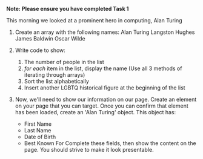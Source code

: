 **Note: Please ensure you have completed Task 1**

This morning we looked at a prominent hero in computing, Alan Turing

1. Create an array with the following names:
    Alan Turing
    Langston Hughes
    James Baldwin
    Oscar Wilde

2. Write code to show:
   1. The number of people in the list
   2. _for each_ item in the list, display the name (Use all 3 methods of iterating through arrays)
   3. Sort the list alphabetically 
   4. Insert another LGBTQ historical figure at the beginning of the list

3. Now, we'll need to show our information on our page. Create an element on your page that you can target. Once you can confirm that element has been loaded, create an 'Alan Turing' object. This object has:
    - First Name
    - Last Name
    - Date of Birth
    - Best Known For
    Complete these fields, then show the content on the page. You should strive to make it look presentable.
